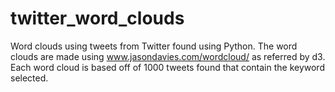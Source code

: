 twitter_word_clouds
===================
Word clouds using tweets from Twitter found using Python. The word clouds are made using www.jasondavies.com/wordcloud/ as referred by d3. Each word cloud is based off of 1000 tweets found that contain the keyword selected.

